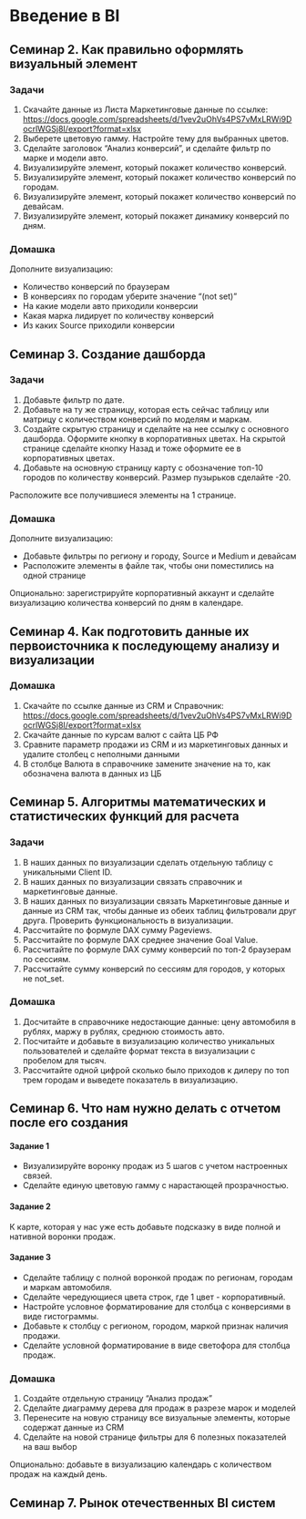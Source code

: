 # Введение в BI

## Семинар 2. Как правильно оформлять визуальный элемент
### Задачи
1. Скачайте данные из Листа Маркетинговые данные по ссылке: 
https://docs.google.com/spreadsheets/d/1vev2uOhVs4PS7vMxLRWi9DocrlWGSj8I/export?format=xlsx
2. Выберете цветовую гамму. Настройте тему для выбранных цветов.
3. Сделайте заголовок “Анализ конверсий”, и сделайте фильтр по марке и модели авто.
4. Визуализируйте элемент, который покажет количество конверсий.
5. Визуализируйте элемент, который покажет количество конверсий по городам.
6. Визуализируйте элемент, который покажет количество конверсий по девайсам.
7. Визуализируйте элемент, который покажет динамику конверсий по дням. 

### Домашка
Дополните визуализацию:
* Количество конверсий по браузерам
* В конверсиях по городам уберите значение “(not set)”
* На какие модели авто приходили конверсии
* Какая марка лидирует по количеству конверсий
* Из каких Source приходили конверсии



## Семинар 3. Создание дашборда
### Задачи
1. Добавьте фильтр по дате.
2. Добавьте на ту же страницу, которая есть сейчас таблицу или матрицу с количеством конверсий по моделям и маркам.
3. Создайте скрытую страницу и сделайте на нее ссылку с основного дашборда. Оформите кнопку в корпоративных цветах. На скрытой странице сделайте кнопку Назад и тоже оформите ее в корпоративных цветах.
4. Добавьте на основную страницу карту с обозначение топ-10 городов по количеству конверсий. Размер пузырьков сделайте -20.

Расположите все получившиеся элементы на 1 странице.

### Домашка
Дополните визуализацию:
* Добавьте фильтры по региону и городу, Source и Medium и девайсам
* Расположите элементы в файле так, чтобы они поместились на одной странице

Опционально: зарегистрируйте корпоративный аккаунт и сделайте визуализацию количества конверсий по дням в календаре.



## Семинар 4. Как подготовить данные их первоисточника к последующему анализу и визуализации
### Домашка
1. Скачайте по ссылке данные из CRM и Справочник:
https://docs.google.com/spreadsheets/d/1vev2uOhVs4PS7vMxLRWi9DocrlWGSj8I/export?format=xlsx
1. Скачайте данные по курсам валют с сайта ЦБ РФ
2. Сравните параметр продажи из CRM и из маркетинговых данных и удалите столбец с неполными данными
3. В столбце Валюта в справочнике замените значение на то, как обозначена валюта в данных из ЦБ



## Семинар 5. Алгоритмы математических и статистических функций для расчета
### Задачи
1. В наших данных по визуализации сделать отдельную таблицу с уникальными Client ID.
2. В наших данных по визуализации связать справочник и маркетинговые данные.
3. В наших данных по визуализации связать Маркетинговые данные и данные из CRM так, чтобы данные из обеих таблиц фильтровали друг друга. Проверить функциональность в визуализации.
4. Рассчитайте по формуле DAX сумму Pageviews.
5. Рассчитайте по формуле DAX среднее значение Goal Value.
6. Рассчитайте по формуле DAX сумму конверсий по топ-2 браузерам по сессиям.
7. Рассчитайте сумму конверсий по сессиям для городов, у которых не not_set.

### Домашка
1. Досчитайте в справочнике недостающие данные: цену автомобиля в рублях, маржу в рублях, среднюю стоимость авто.
2. Посчитайте и добавьте в визуализацию количество уникальных пользователей и сделайте формат текста в визуализации с пробелом для тысяч.
3. Рассчитайте одной цифрой сколько было приходов к дилеру по топ трем городам и выведете показатель в визуализацию.



## Семинар 6. Что нам нужно делать с отчетом после его создания
#### Задание 1
* Визуализируйте воронку продаж из 5 шагов с учетом настроенных связей. 
* Сделайте единую цветовую гамму с нарастающей прозрачностью.
#### Задание 2
К карте, которая у нас уже есть добавьте подсказку в виде полной и нативной воронки продаж.
#### Задание 3
* Сделайте таблицу с полной воронкой продаж по регионам, городам и маркам автомобиля.
* Сделайте чередующиеся цвета строк, где 1 цвет - корпоративный.
* Настройте условное форматирование для столбца с конверсиями в виде гистограммы.
* Добавьте к столбцу с регионом, городом, маркой признак наличия продажи.
* Сделайте условной форматирование в виде светофора для столбца продаж.

### Домашка
1. Создайте отдельную страницу “Анализ продаж”
2. Сделайте диаграмму дерева для продаж в разрезе марок и моделей
3. Перенесите на новую страницу все визуальные элементы, которые содержат данные из CRM
4. Сделайте на новой странице фильтры для 6 полезных показателей на ваш выбор

Опционально: добавьте в визуализацию календарь с количеством продаж на каждый день. 

## Семинар 7. Рынок отечественных BI систем
